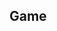## Game

<div style="width: 100%; max-width: 800px; margin: auto;">
    <canvas id="gameCanvas" width="300" height="300"></canvas>
    <script>
        const canvas = document.getElementById('gameCanvas');
        const ctx = canvas.getContext('2d');

        const brickPadding    = 10;
        const brickOffsetTop  = 30;
        const brickOffsetLeft = 10;
        const brickColumnCount= 8;
        const brickHeight     = 20;
        let bricks = Array.from({ length: 3 }, () => Array(brickColumnCount).fill(1));
        const brickWidth = (canvas.width - brickOffsetLeft * 2 - (brickColumnCount - 1) * brickPadding) / brickColumnCount;

        const paddleWidth  = 75;
        const paddleHeight = 10;
        let paddleX = (canvas.width - paddleWidth) / 2;
        const paddleY = canvas.height - paddleHeight - 10;

        const ballRadius = 8;
        let ballX = canvas.width / 2;
        let ballY = paddleY - ballRadius;
        let ballDX = 3;
        let ballDY = -3;

        let score = 0;
        let isGameOver = false;

        const addRowInterval = setInterval(() => {
            bricks.unshift(Array(brickColumnCount).fill(1));
            if (brickOffsetTop + bricks.length * (brickHeight + brickPadding) > paddleY) {
                isGameOver = true;
                clearInterval(addRowInterval);
            }
        }, 10000);

        function drawBricks() {
            for (let r = 0; r < bricks.length; r++) {
                for (let c = 0; c < brickColumnCount; c++) {
                    if (bricks[r][c]) {
                        const x = brickOffsetLeft + c * (brickWidth + brickPadding);
                        const y = brickOffsetTop + r * (brickHeight + brickPadding);
                        ctx.fillStyle = '#888';
                        ctx.fillRect(x, y, brickWidth, brickHeight);
                        ctx.strokeStyle = '#555';
                        ctx.strokeRect(x, y, brickWidth, brickHeight);
                    }
                }
            }
        }

        function drawPaddle() {
            ctx.fillStyle = '#000';
            ctx.fillRect(paddleX, paddleY, paddleWidth, paddleHeight);
        }

        function drawBall() {
            ctx.beginPath();
            ctx.arc(ballX, ballY, ballRadius, 0, Math.PI * 2);
            ctx.fillStyle = '#000';
            ctx.fill();
            ctx.closePath();
        }

        function drawScore() {
            const text = 'Score: ' + score;
            ctx.font = '16px Arial';
            ctx.fillStyle = '#000';
            ctx.textAlign = 'right';
            ctx.fillText(text, canvas.width - 10, 25);
            ctx.textAlign = 'start';
        }

        function collisionDetection() {
            for (let r = 0; r < bricks.length; r++) {
                for (let c = 0; c < brickColumnCount; c++) {
                    if (bricks[r][c]) {
                        const bx = brickOffsetLeft + c * (brickWidth + brickPadding);
                        const by = brickOffsetTop + r * (brickHeight + brickPadding);
                        if (
                            ballX > bx && 
                            ballX < bx + brickWidth && 
                            ballY > by && 
                            ballY < by + brickHeight
                        ) {
                            ballDY = -ballDY;
                            bricks[r][c] = 0;
                            score++;
                        }
                    }
                }
            }
        }

        function movePaddle(e) {
            const rect    = canvas.getBoundingClientRect();
            const clientX = e.touches ? e.touches[0].clientX : e.clientX;
            const x       = clientX - rect.left;
            paddleX = Math.max(0, Math.min(x - paddleWidth / 2, canvas.width - paddleWidth));
        }
        canvas.addEventListener('mousemove', movePaddle);
        canvas.addEventListener('touchmove', movePaddle);

        function gameLoop() {
            ctx.clearRect(0, 0, canvas.width, canvas.height);

            drawBricks();
            drawBall();
            drawPaddle();
            drawScore();
            collisionDetection();

            if (isGameOver) {
                drawScore();
                ctx.font = '30px "Arial Rounded MT Bold", Arial, sans-serif';
                ctx.fillStyle = '#000';
                ctx.textAlign = 'center';
                ctx.fillText('Try just 1 more time!', canvas.width / 2, canvas.height / 2);
                ctx.font = '20px Arial';
                ctx.fillText('Final Score: ' + score, canvas.width / 2, canvas.height / 2 + 40);
                return;
            }

            if (ballX + ballDX < ballRadius || ballX + ballDX > canvas.width - ballRadius) {
                ballDX = -ballDX;
            }
            if (ballY + ballDY < ballRadius) {
                ballDY = -ballDY;
            } else if (ballY + ballDY > paddleY - ballRadius) {
                if (ballX > paddleX && ballX < paddleX + paddleWidth) {
                    ballDY = -ballDY;
                } else if (ballY + ballDY > canvas.height - ballRadius) {
                    isGameOver = true;
                    clearInterval(addRowInterval);
                }
            }

            ballX += ballDX;
            ballY += ballDY;

            requestAnimationFrame(gameLoop);
        }

        gameLoop();
    </script>
</div>
